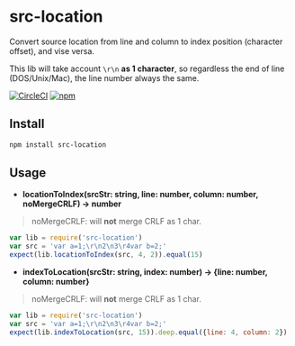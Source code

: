 # src-location
Convert source location from line and column to index position (character offset), and vise versa.

This lib will take account `\r\n` **as 1 character**, so regardless the end of line (DOS/Unix/Mac), the line number always the same.

[![CircleCI](https://circleci.com/gh/futurist/src-location.svg?style=svg)](https://circleci.com/gh/futurist/src-location)
[![npm](https://img.shields.io/npm/v/src-location.svg "Version")](https://www.npmjs.com/package/src-location)

## Install

``` bash
npm install src-location
```

## Usage

- **locationToIndex(srcStr: string, line: number, column: number, noMergeCRLF) -> number**

> noMergeCRLF: will **not** merge CRLF as 1 char.

``` javascript
var lib = require('src-location')
var src = 'var a=1;\r\n2\n3\r4var b=2;'
expect(lib.locationToIndex(src, 4, 2)).equal(15)
```

- **indexToLocation(srcStr: string, index: number) -> {line: number, column: number}**

> noMergeCRLF: will **not** merge CRLF as 1 char.

``` javascript
var lib = require('src-location')
var src = 'var a=1;\r\n2\n3\r4var b=2;'
expect(lib.indexToLocation(src, 15)).deep.equal({line: 4, column: 2})
```

